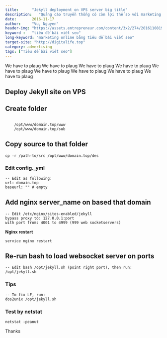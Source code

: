 ```yaml
---
title:      "Jekyll deployment on VPS server big title"
description:   "Quảng cáo truyền thống có còn lợi thế so với marketing online?"
date:       2016-11-17
author:     "Vu, Nguyen"
header-img: "https://assets.entrepreneur.com/content/3x2/274/20161108193331-GettyImages-594918166.jpeg"    
keyword :   "tiêu đề bài viết seo"                 
long-keyword: "marketing online bằng tiêu đề bài viết seo"        
target-site: "http://digitalife.top"    
category: advertising
tags: ["Tiêu đề bài viết seo"]
---
```


<!-- BEGIN POST_EXCERPT: mo ta ngan ve noi dung bai viet -->
We have to plaug We have to plaug We have to plaug We have to plaug We have to 
plaug We have to plaug We have to plaug We have to plaug We have to plaug 
<!--more-->
<!-- END  POST_EXCERPT -->


## Deploy Jekyll site on VPS

## Create folder      
<pre><code>
    /opt/www/domain.top/www
    /opt/www/domain.top/sub
</code></pre>
## Copy source to that folder 

    cp -r /path-to/src /opt/www/domain.top/des 

### Edit config._yml  
    -- Edit as following: 
    url: domain.top
    baseurl: "" # empty

## Add nginx server_name on based that domain

    -- Edit /etc/nginx/sites-enabled/jekyll 
    bypass proxy to: 127.0.0.1:port
    with port from: 4001 to 4999 (999 web socketservers)

**Nginx restart**

    service nginx restart

## Re-run bash to load websocket server on ports

    -- Edit bash /opt/jekyll.sh (point right port), then run: 
    /opt/jekyll.sh

### Tips
    -- To fix LF, run: 
    dos2unix /opt/jekyll.sh 

### Test by netstat
    netstat -peanut

Thanks 


  
